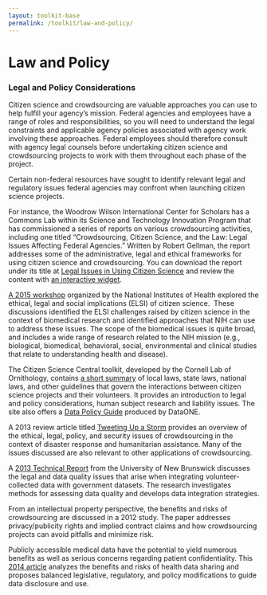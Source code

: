 ```yaml
---
layout: toolkit-base
permalink: /toolkit/law-and-policy/
---
```


<div class="usa-section usa-grid">
<h1 class="page-title">Law and Policy</h1>

								
<h3>Legal and Policy Considerations</h3>
<p>Citizen science and crowdsourcing are valuable approaches you can use to help fulfill your agency’s mission. Federal agencies and employees have a range of roles and responsibilities, so you will need to understand the legal constraints and applicable agency policies associated with agency work involving these approaches. Federal employees should therefore consult with agency legal counsels before undertaking citizen science and crowdsourcing projects to work with them throughout each phase of the project.</p>
<p>Certain non-federal resources have sought to identify relevant legal and regulatory issues federal agencies may confront when launching citizen science projects.</p>
<p>For instance, the Woodrow Wilson International Center for Scholars has a Commons Lab within its Science and Technology Innovation Program that has commissioned a series of reports on various crowdsourcing activities, including one titled “Crowdsourcing, Citizen Science, and the Law: Legal Issues Affecting Federal Agencies.” Written by Robert Gellman, the report addresses some of the administrative, legal and ethical frameworks for using citizen science and crowdsourcing. You can download the report under its title at <a href="https://www.wilsoncenter.org/publication/crowdsourcing-citizen-science-and-the-law-legal-issues-affecting-federal-agencies" target="_blank" class="ext-link" rel="external nofollow" onclick="this.target=&#39;_blank&#39;;">Legal Issues in Using Citizen Science</a> and review the content with <a href="https://www.wilsoncenter.org/publication/citizen-science-the-law-web-enabled-policy-tool" target="_blank" class="ext-link" rel="external nofollow" onclick="this.target=&#39;_blank&#39;;">an interactive widget</a>.</p>
<p><a href="https://www.genome.gov/27559982" target="_blank" class="ext-link" rel="external nofollow" onclick="this.target=&#39;_blank&#39;;">A 2015 workshop</a> organized by the National Institutes of Health explored the ethical, legal and social implications (ELSI) of citizen science.&nbsp; These discussions identified the ELSI challenges raised by citizen science in the context of biomedical research and identified approaches that NIH can use to address these issues. The scope of the biomedical issues is quite broad, and includes a wide range of research related to the NIH mission (e.g., biological, biomedical, behavioral, social, environmental and clinical studies that relate to understanding health and disease).</p>
<p>The Citizen Science Central toolkit, developed by the Cornell Lab of Ornithology, contains <a href="http://www.birds.cornell.edu/citscitoolkit/toolkit/policy/legal-policy" target="_blank" class="ext-link" rel="external nofollow" onclick="this.target=&#39;_blank&#39;;">a short summary</a> of local laws, state laws, national laws, and other guidelines that govern the interactions between citizen science projects and their volunteers. It provides an introduction to legal and policy considerations, human subject research and liability issues. The site also offers a <a href="http://www.birds.cornell.edu/citscitoolkit/toolkit/policy/Bowser%20et%20al%202013%20Data%20Policy%20Guide.pdf/view" target="_blank" class="ext-link" rel="external nofollow" onclick="this.target=&#39;_blank&#39;;">Data Policy Guide</a> produced by DataONE.</p>
<p>A 2013 review article titled <a href="https://www.wilsoncenter.org/publication/tweeting-storm-the-promise-and-perils-crisis-mapping" target="_blank" class="ext-link" rel="external nofollow" onclick="this.target=&#39;_blank&#39;;">Tweeting Up a Storm</a> provides an overview of the ethical, legal, policy, and security issues of crowdsourcing in the context of disaster response and humanitarian assistance. Many of the issues discussed are also relevant to other applications of crowdsourcing.</p>
<p>A <a href="http://www2.unb.ca/gge/Pubs/TR283.pdf" target="_blank" class="ext-link" rel="external nofollow" onclick="this.target=&#39;_blank&#39;;">2013 Technical Report</a> from the University of New Brunswick discusses the legal and data quality issues that arise when integrating volunteer-collected data with government datasets. The research investigates methods for assessing data quality and develops data integration strategies.</p>
<p>From an intellectual property perspective, the benefits and risks of crowdsourcing are discussed in a 2012 study. The paper addresses privacy/publicity rights and implied contract claims and how crowdsourcing projects can avoid pitfalls and minimize risk.</p>
<p>Publicly accessible medical data have the potential to yield numerous benefits as well as serious concerns regarding patient confidentiality. This <a href="http://papers.ssrn.com/sol3/papers.cfm?abstract_id=2491054" target="_blank" class="ext-link" rel="external nofollow" onclick="this.target=&#39;_blank&#39;;">2014 article</a> analyzes the benefits and risks of health data sharing and proposes balanced legislative, regulatory, and policy modifications to guide data disclosure and use.</p>
<p><br></p>
</div>